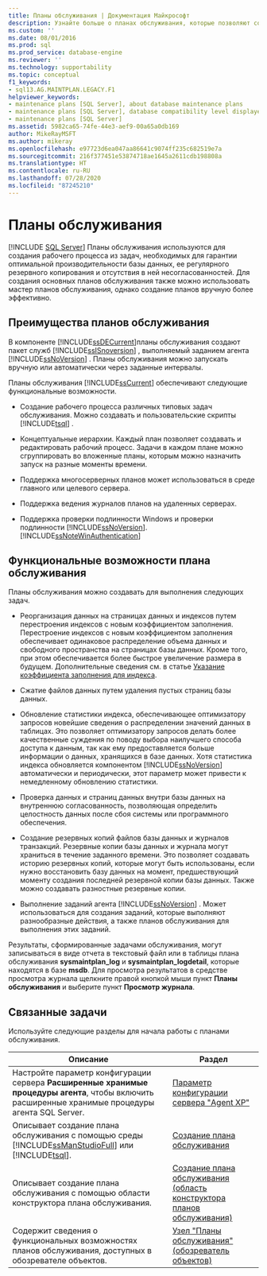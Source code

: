 ```yaml
---
title: Планы обслуживания | Документация Майкрософт
description: Узнайте больше о планах обслуживания, которые позволяют создать рабочий процесс, обеспечивающий оптимизацию базы данных SQL Server, ее регулярное резервное копирование и отсутствие несогласованностей.
ms.custom: ''
ms.date: 08/01/2016
ms.prod: sql
ms.prod_service: database-engine
ms.reviewer: ''
ms.technology: supportability
ms.topic: conceptual
f1_keywords:
- sql13.AG.MAINTPLAN.LEGACY.F1
helpviewer_keywords:
- maintenance plans [SQL Server], about database maintenance plans
- maintenance plans [SQL Server], database compatibility level displayed in designer
- maintenance plans [SQL Server]
ms.assetid: 5982ca65-74fe-44e3-aef9-00a65a0db169
author: MikeRayMSFT
ms.author: mikeray
ms.openlocfilehash: e97723d6ea047aa86641c9074ff235c682519e7a
ms.sourcegitcommit: 216f377451e53874718ae1645a2611cdb198808a
ms.translationtype: HT
ms.contentlocale: ru-RU
ms.lasthandoff: 07/28/2020
ms.locfileid: "87245210"
---
```

# <a name="maintenance-plans"></a>Планы обслуживания
 [!INCLUDE [SQL Server](../../includes/applies-to-version/sqlserver.md)]
  Планы обслуживания используются для создания рабочего процесса из задач, необходимых для гарантии оптимальной производительности базы данных, ее регулярного резервного копирования и отсутствия в ней несогласованностей. Для создания основных планов обслуживания также можно использовать мастер планов обслуживания, однако создание планов вручную более эффективно.  
  
## <a name="benefits-of-maintenance-plans"></a>Преимущества планов обслуживания  
 В компоненте [!INCLUDE[ssDECurrent](../../includes/ssdecurrent-md.md)]планы обслуживания создают пакет служб [!INCLUDE[ssISnoversion](../../includes/ssisnoversion-md.md)] , выполняемый заданием агента [!INCLUDE[ssNoVersion](../../includes/ssnoversion-md.md)] . Планы обслуживания можно запускать вручную или автоматически через заданные интервалы.  
  
 Планы обслуживания [!INCLUDE[ssCurrent](../../includes/sscurrent-md.md)] обеспечивают следующие функциональные возможности.  
  
-   Создание рабочего процесса различных типовых задач обслуживания. Можно создавать и пользовательские скрипты [!INCLUDE[tsql](../../includes/tsql-md.md)] .  
  
-   Концептуальные иерархии. Каждый план позволяет создавать и редактировать рабочий процесс. Задачи в каждом плане можно сгруппировать во вложенные планы, которым можно назначить запуск на разные моменты времени.  
  
-   Поддержка многосерверных планов может использоваться в среде главного или целевого сервера.  
  
-   Поддержка ведения журналов планов на удаленных серверах.  
  
-   Поддержка проверки подлинности Windows и проверки подлинности [!INCLUDE[ssNoVersion](../../includes/ssnoversion-md.md)]. [!INCLUDE[ssNoteWinAuthentication](../../includes/ssnotewinauthentication-md.md)]  
  
## <a name="maintenance-plan-functionality"></a>Функциональные возможности плана обслуживания  
 Планы обслуживания можно создавать для выполнения следующих задач.  
  
-   Реорганизация данных на страницах данных и индексов путем перестроения индексов с новым коэффициентом заполнения. Перестроение индексов с новым коэффициентом заполнения обеспечивает одинаковое распределение объема данных и свободного пространства на страницах базы данных. Кроме того, при этом обеспечивается более быстрое увеличение размера в будущем. Дополнительные сведения см. в статье [Указание коэффициента заполнения для индекса](../../relational-databases/indexes/specify-fill-factor-for-an-index.md).  
  
-   Сжатие файлов данных путем удаления пустых страниц базы данных.  
  
-   Обновление статистики индекса, обеспечивающее оптимизатору запросов новейшие сведения о распределении значений данных в таблицах. Это позволяет оптимизатору запросов делать более качественные суждения по поводу выбора наилучшего способа доступа к данным, так как ему предоставляется больше информации о данных, хранящихся в базе данных. Хотя статистика индекса обновляется компонентом [!INCLUDE[ssNoVersion](../../includes/ssnoversion-md.md)] автоматически и периодически, этот параметр может привести к немедленному обновлению статистики.  
  
-   Проверка данных и страниц данных внутри базы данных на внутреннюю согласованность, позволяющая определить целостность данных после сбоя системы или программного обеспечения.  
  
-   Создание резервных копий файлов базы данных и журналов транзакций. Резервные копии базы данных и журнала могут храниться в течение заданного времени. Это позволяет создавать историю резервных копий, которые могут быть использованы, если нужно восстановить базу данных на момент, предшествующий моменту создания последней резервной копии базы данных. Также можно создавать разностные резервные копии.  
  
-   Выполнение заданий агента [!INCLUDE[ssNoVersion](../../includes/ssnoversion-md.md)] . Может использоваться для создания заданий, которые выполняют разнообразные действия, а также планов обслуживания для выполнения этих заданий.  
  
 Результаты, сформированные задачами обслуживания, могут записываться в виде отчета в текстовый файл или в таблицы плана обслуживания **sysmaintplan_log** и **sysmaintplan_logdetail**, которые находятся в базе **msdb**. Для просмотра результатов в средстве просмотра журнала щелкните правой кнопкой мыши пункт **Планы обслуживания** и выберите пункт **Просмотр журнала**.  
  
## <a name="related-tasks"></a>Связанные задачи  
 Используйте следующие разделы для начала работы с планами обслуживания.  
  
|Описание|Раздел|  
|-|-|  
|Настройте параметр конфигурации сервера **Расширенные хранимые процедуры агента**, чтобы включить расширенные хранимые процедуры агента SQL Server.|[Параметр конфигурации сервера "Agent XP"](../../database-engine/configure-windows/agent-xps-server-configuration-option.md)|
|Описывает создание плана обслуживания с помощью среды [!INCLUDE[ssManStudioFull](../../includes/ssmanstudiofull-md.md)] или [!INCLUDE[tsql](../../includes/tsql-md.md)].|[Создание плана обслуживания](../../relational-databases/maintenance-plans/create-a-maintenance-plan.md)|  
|Описывает создание плана обслуживания с помощью области конструктора плана обслуживания.|[Создание плана обслуживания (область конструктора планов обслуживания)](../../relational-databases/maintenance-plans/create-a-maintenance-plan-maintenance-plan-design-surface.md)|  
|Содержит сведения о функциональных возможностях планов обслуживания, доступных в обозревателе объектов.|[Узел "Планы обслуживания" (обозреватель объектов)](../../relational-databases/maintenance-plans/maintenance-plans-node-object-explorer.md)|  
  
  
